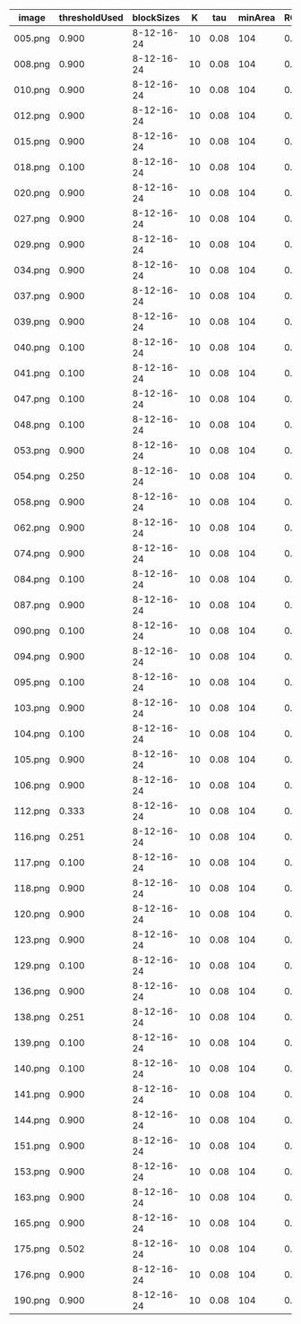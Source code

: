 | image | thresholdUsed | blockSizes | K | tau | minArea | ROC_AUC | PRAUC | NSS | IoU | Dice | MCC | BoundaryF1 | RegionIoU | TimeMs | PeakMemMb |
|--- | --- | --- | --- | --- | --- | --- | --- | --- | --- | --- | --- | --- | --- | --- | ---|
| 005.png | 0.900 | 8-12-16-24 | 10 | 0.08 | 104 | 0.177 | 0.044 | 0.000 | 0.000 | 0.000 | 0.000 | 0.000 | 0.000 | 2094 | 92.04 |
| 008.png | 0.900 | 8-12-16-24 | 10 | 0.08 | 104 | 0.638 | 0.004 | 0.000 | 0.000 | 0.000 | 0.000 | 0.000 | 0.000 | 1586 | 8.30 |
| 010.png | 0.900 | 8-12-16-24 | 10 | 0.08 | 104 | 0.656 | 0.004 | 0.000 | 0.000 | 0.000 | 0.000 | 0.000 | 0.000 | 1536 | 18.72 |
| 012.png | 0.900 | 8-12-16-24 | 10 | 0.08 | 104 | 0.739 | 0.093 | 0.000 | 0.000 | 0.000 | 0.000 | 0.000 | 0.000 | 1301 | 17.10 |
| 015.png | 0.900 | 8-12-16-24 | 10 | 0.08 | 104 | 0.717 | 0.163 | 0.000 | 0.000 | 0.000 | 0.000 | 0.000 | 0.000 | 1376 | 0.00 |
| 018.png | 0.100 | 8-12-16-24 | 10 | 0.08 | 104 | 0.284 | 0.006 | -0.086 | 0.000 | 0.000 | -0.007 | 0.000 | 0.000 | 2129 | 18.69 |
| 020.png | 0.900 | 8-12-16-24 | 10 | 0.08 | 104 | 0.529 | 0.011 | 0.000 | 0.000 | 0.000 | 0.000 | 0.000 | 0.000 | 1353 | 0.00 |
| 027.png | 0.900 | 8-12-16-24 | 10 | 0.08 | 104 | 0.408 | 0.040 | 0.000 | 0.000 | 0.000 | 0.000 | 0.000 | 0.000 | 1508 | 6.15 |
| 029.png | 0.900 | 8-12-16-24 | 10 | 0.08 | 104 | 0.391 | 0.062 | 0.000 | 0.000 | 0.000 | 0.000 | 0.000 | 0.000 | 1301 | 0.00 |
| 034.png | 0.900 | 8-12-16-24 | 10 | 0.08 | 104 | 0.511 | 0.136 | 0.000 | 0.000 | 0.000 | 0.000 | 0.000 | 0.000 | 1505 | 0.00 |
| 037.png | 0.900 | 8-12-16-24 | 10 | 0.08 | 104 | 0.482 | 0.005 | 0.000 | 0.000 | 0.000 | 0.000 | 0.000 | 0.000 | 1411 | 0.00 |
| 039.png | 0.900 | 8-12-16-24 | 10 | 0.08 | 104 | 0.395 | 0.018 | 0.000 | 0.000 | 0.000 | 0.000 | 0.000 | 0.000 | 1704 | 0.00 |
| 040.png | 0.100 | 8-12-16-24 | 10 | 0.08 | 104 | 0.992 | 0.943 | 2.125 | 0.966 | 0.983 | 0.979 | 0.685 | 0.487 | 2141 | 1.62 |
| 041.png | 0.100 | 8-12-16-24 | 10 | 0.08 | 104 | 0.538 | 0.008 | -0.129 | 0.000 | 0.000 | -0.010 | 0.000 | 0.000 | 2282 | 0.00 |
| 047.png | 0.100 | 8-12-16-24 | 10 | 0.08 | 104 | 0.550 | 0.013 | -0.099 | 0.000 | 0.000 | -0.009 | 0.000 | 0.000 | 2075 | 0.00 |
| 048.png | 0.100 | 8-12-16-24 | 10 | 0.08 | 104 | 0.282 | 0.063 | -0.162 | 0.000 | 0.000 | -0.051 | 0.000 | 0.000 | 2081 | 9.48 |
| 053.png | 0.900 | 8-12-16-24 | 10 | 0.08 | 104 | 0.426 | 0.028 | 0.000 | 0.000 | 0.000 | 0.000 | 0.000 | 0.000 | 1408 | 0.00 |
| 054.png | 0.250 | 8-12-16-24 | 10 | 0.08 | 104 | 0.771 | 0.359 | 2.430 | 0.000 | 0.000 | 0.000 | 0.000 | 0.000 | 2079 | 0.00 |
| 058.png | 0.900 | 8-12-16-24 | 10 | 0.08 | 104 | 0.303 | 0.013 | 0.000 | 0.000 | 0.000 | 0.000 | 0.000 | 0.000 | 1319 | 0.00 |
| 062.png | 0.900 | 8-12-16-24 | 10 | 0.08 | 104 | 0.394 | 0.062 | 0.000 | 0.000 | 0.000 | 0.000 | 0.000 | 0.000 | 1361 | 0.00 |
| 074.png | 0.900 | 8-12-16-24 | 10 | 0.08 | 104 | 0.311 | 0.098 | 0.000 | 0.000 | 0.000 | 0.000 | 0.000 | 0.000 | 1649 | 0.00 |
| 084.png | 0.100 | 8-12-16-24 | 10 | 0.08 | 104 | 0.411 | 0.012 | -0.084 | 0.000 | 0.000 | -0.008 | 0.000 | 0.000 | 2063 | 0.00 |
| 087.png | 0.900 | 8-12-16-24 | 10 | 0.08 | 104 | 0.642 | 0.029 | 0.000 | 0.000 | 0.000 | 0.000 | 0.000 | 0.000 | 1454 | 0.00 |
| 090.png | 0.100 | 8-12-16-24 | 10 | 0.08 | 104 | 0.282 | 0.066 | -0.115 | 0.000 | 0.000 | -0.037 | 0.000 | 0.000 | 2225 | 0.00 |
| 094.png | 0.900 | 8-12-16-24 | 10 | 0.08 | 104 | 0.324 | 0.016 | 0.000 | 0.000 | 0.000 | 0.000 | 0.000 | 0.000 | 1351 | 0.00 |
| 095.png | 0.100 | 8-12-16-24 | 10 | 0.08 | 104 | 0.370 | 0.005 | -0.147 | 0.000 | 0.000 | -0.012 | 0.000 | 0.000 | 2109 | 0.00 |
| 103.png | 0.900 | 8-12-16-24 | 10 | 0.08 | 104 | 0.754 | 0.135 | 0.000 | 0.000 | 0.000 | 0.000 | 0.000 | 0.000 | 1378 | 0.00 |
| 104.png | 0.100 | 8-12-16-24 | 10 | 0.08 | 104 | 0.411 | 0.103 | 0.277 | 0.037 | 0.071 | 0.101 | 0.018 | 0.027 | 2054 | 3.46 |
| 105.png | 0.900 | 8-12-16-24 | 10 | 0.08 | 104 | 0.488 | 0.015 | 0.000 | 0.000 | 0.000 | 0.000 | 0.000 | 0.000 | 1603 | 0.00 |
| 106.png | 0.900 | 8-12-16-24 | 10 | 0.08 | 104 | 0.753 | 0.307 | 0.000 | 0.000 | 0.000 | 0.000 | 0.000 | 0.000 | 1490 | 0.00 |
| 112.png | 0.333 | 8-12-16-24 | 10 | 0.08 | 104 | 0.399 | 0.014 | -0.420 | 0.000 | 0.000 | -0.049 | 0.000 | 0.000 | 2549 | 0.00 |
| 116.png | 0.251 | 8-12-16-24 | 10 | 0.08 | 104 | 0.689 | 0.016 | 0.097 | 0.000 | 0.000 | -0.023 | 0.000 | 0.000 | 2406 | 0.00 |
| 117.png | 0.100 | 8-12-16-24 | 10 | 0.08 | 104 | 0.725 | 0.274 | 0.569 | 0.062 | 0.117 | 0.231 | 0.000 | 0.059 | 2121 | 0.00 |
| 118.png | 0.900 | 8-12-16-24 | 10 | 0.08 | 104 | 0.308 | 0.023 | 0.000 | 0.000 | 0.000 | 0.000 | 0.000 | 0.000 | 1526 | 0.00 |
| 120.png | 0.900 | 8-12-16-24 | 10 | 0.08 | 104 | 0.378 | 0.104 | 0.000 | 0.000 | 0.000 | 0.000 | 0.000 | 0.000 | 1699 | 0.00 |
| 123.png | 0.900 | 8-12-16-24 | 10 | 0.08 | 104 | 0.840 | 0.053 | 0.000 | 0.000 | 0.000 | 0.000 | 0.000 | 0.000 | 1276 | 0.00 |
| 129.png | 0.100 | 8-12-16-24 | 10 | 0.08 | 104 | 0.709 | 0.406 | 0.476 | 0.100 | 0.182 | 0.275 | 0.032 | 0.092 | 2223 | 0.00 |
| 136.png | 0.900 | 8-12-16-24 | 10 | 0.08 | 104 | 0.516 | 0.103 | 0.000 | 0.000 | 0.000 | 0.000 | 0.000 | 0.000 | 1372 | 0.00 |
| 138.png | 0.251 | 8-12-16-24 | 10 | 0.08 | 104 | 0.578 | 0.029 | -0.266 | 0.000 | 0.000 | -0.016 | 0.000 | 0.000 | 2236 | 1.36 |
| 139.png | 0.100 | 8-12-16-24 | 10 | 0.08 | 104 | 0.933 | 0.849 | 1.323 | 0.752 | 0.858 | 0.824 | 0.270 | 0.752 | 2262 | 0.00 |
| 140.png | 0.100 | 8-12-16-24 | 10 | 0.08 | 104 | 0.600 | 0.195 | 0.594 | 0.058 | 0.109 | 0.226 | 0.027 | 0.050 | 2052 | 0.00 |
| 141.png | 0.900 | 8-12-16-24 | 10 | 0.08 | 104 | 0.582 | 0.009 | 0.000 | 0.000 | 0.000 | 0.000 | 0.000 | 0.000 | 1801 | 0.00 |
| 144.png | 0.900 | 8-12-16-24 | 10 | 0.08 | 104 | 0.572 | 0.029 | 0.000 | 0.000 | 0.000 | 0.000 | 0.000 | 0.000 | 1515 | 0.00 |
| 151.png | 0.900 | 8-12-16-24 | 10 | 0.08 | 104 | 0.581 | 0.009 | 0.000 | 0.000 | 0.000 | 0.000 | 0.000 | 0.000 | 1761 | 0.00 |
| 153.png | 0.900 | 8-12-16-24 | 10 | 0.08 | 104 | 0.836 | 0.048 | 0.000 | 0.000 | 0.000 | 0.000 | 0.000 | 0.000 | 1365 | 0.00 |
| 163.png | 0.900 | 8-12-16-24 | 10 | 0.08 | 104 | 0.439 | 0.032 | 0.000 | 0.000 | 0.000 | 0.000 | 0.000 | 0.000 | 1473 | 0.00 |
| 165.png | 0.900 | 8-12-16-24 | 10 | 0.08 | 104 | 0.656 | 0.004 | 0.000 | 0.000 | 0.000 | 0.000 | 0.000 | 0.000 | 1407 | 0.00 |
| 175.png | 0.502 | 8-12-16-24 | 10 | 0.08 | 104 | 0.557 | 0.029 | -0.428 | 0.000 | 0.000 | -0.059 | 0.006 | 0.000 | 2331 | 0.00 |
| 176.png | 0.900 | 8-12-16-24 | 10 | 0.08 | 104 | 0.489 | 0.019 | 0.000 | 0.000 | 0.000 | 0.000 | 0.000 | 0.000 | 1472 | 0.00 |
| 190.png | 0.900 | 8-12-16-24 | 10 | 0.08 | 104 | 0.374 | 0.019 | 0.000 | 0.000 | 0.000 | 0.000 | 0.000 | 0.000 | 1841 | 1.56 |
